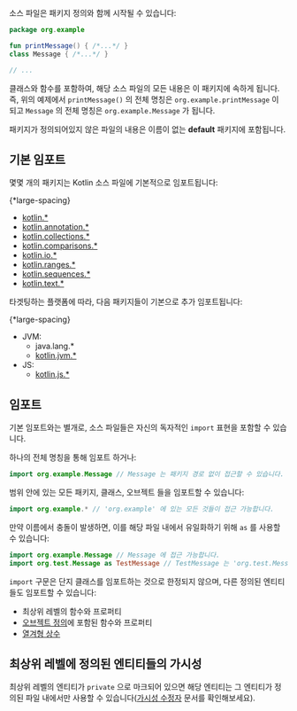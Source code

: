 소스 파일은 패키지 정의와 함께 시작될 수 있습니다:

```kotlin
package org.example

fun printMessage() { /*...*/ }
class Message { /*...*/ }

// ...
```

클래스와 함수를 포함하여, 해당 소스 파일의 모든 내용은 이 패키지에 속하게 됩니다. 
즉, 위의 예제에서 `printMessage()` 의 전체 명칭은 `org.example.printMessage` 이 되고 `Message` 의 전체 명칭은 `org.example.Message` 가 됩니다. 

패키지가 정의되어있지 않은 파일의 내용은 이름이 없는 **default** 패키지에 포함됩니다.

## 기본 임포트

몇몇 개의 패키지는 Kotlin 소스 파일에 기본적으로 임포트됩니다:

{*large-spacing}

- [kotlin.*](https://kotlinlang.org/api/latest/jvm/stdlib/kotlin/index.html)
- [kotlin.annotation.*](https://kotlinlang.org/api/latest/jvm/stdlib/kotlin.annotation/index.html)
- [kotlin.collections.*](https://kotlinlang.org/api/latest/jvm/stdlib/kotlin.collections/index.html)
- [kotlin.comparisons.*](https://kotlinlang.org/api/latest/jvm/stdlib/kotlin.comparisons/index.html)
- [kotlin.io.*](https://kotlinlang.org/api/latest/jvm/stdlib/kotlin.io/index.html)
- [kotlin.ranges.*](https://kotlinlang.org/api/latest/jvm/stdlib/kotlin.ranges/index.html)
- [kotlin.sequences.*](https://kotlinlang.org/api/latest/jvm/stdlib/kotlin.sequences/index.html)
- [kotlin.text.*](https://kotlinlang.org/api/latest/jvm/stdlib/kotlin.text/index.html)

타겟팅하는 플랫폼에 따라, 다음 패키지들이 기본으로 추가 임포트됩니다:

{*large-spacing}

- JVM:
  - java.lang.*
  - [kotlin.jvm.*](https://kotlinlang.org/api/latest/jvm/stdlib/kotlin.jvm/index.html)
- JS:
  - [kotlin.js.*](https://kotlinlang.org/api/latest/jvm/stdlib/kotlin.js/index.html)

## 임포트

기본 임포트와는 별개로, 소스 파일들은 자신의 독자적인 `import` 표현을 포함할 수 있습니다.  

하나의 전체 명칭을 통해 임포트 하거나:

```kotlin
import org.example.Message // Message 는 패키지 경로 없이 접근할 수 있습니다.
```

범위 안에 있는 모든 패키지, 클래스, 오브젝트 들을 임포트할 수 있습니다:

```kotlin
import org.example.* // 'org.example' 에 있는 모든 것들이 접근 가능합니다.
```

만약 이름에서 충돌이 발생하면, 이를 해당 파일 내에서 유일화하기 위해 `as` 를 사용할 수 있습니다:

```kotlin
import org.example.Message // Message 에 접근 가능합니다.
import org.test.Message as TestMessage // TestMessage 는 'org.test.Message' 로 작동합니다.
```

`import` 구문은 단지 클래스를 임포트하는 것으로 한정되지 않으며, 다른 정의된 엔티티들도 임포트할 수 있습니다:

- 최상위 레벨의 함수와 프로퍼티
- [오브젝트 정의](/docs/object-declarations.md#object-declarations-overview)에 포함된 함수와 프로퍼티
- [열겨형 상수](/docs/enum-classes.md)

## 최상위 레벨에 정의된 엔티티들의 가시성

최상위 레벨의 엔티티가 `private` 으로 마크되어 있으면 해당 엔티티는 그 엔티티가 정의된 파일 내에서만 사용할 수 있습니다([가시성 수정자](/docs/visibility-modifiers.md) 문서를 확인해보세요).
